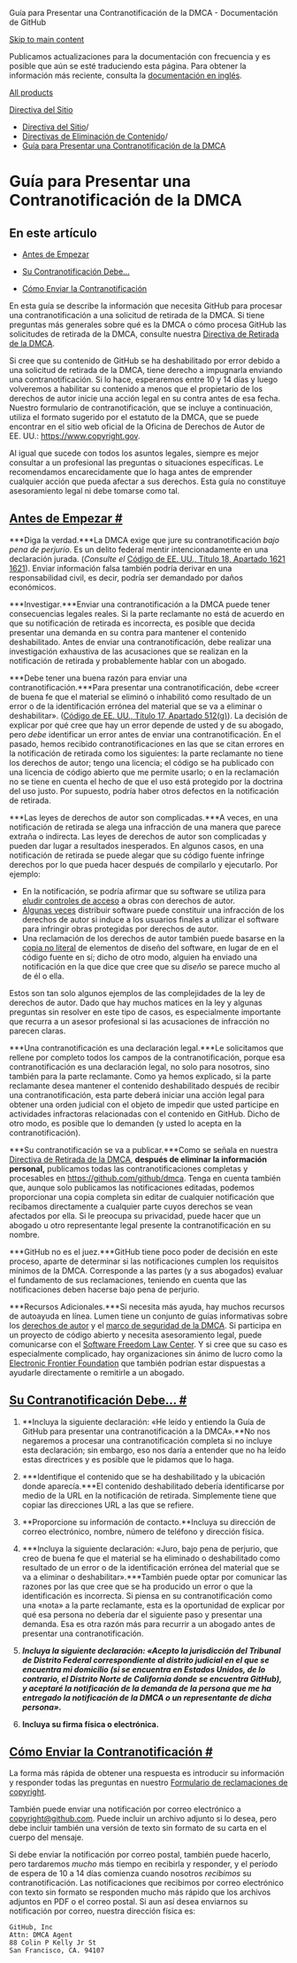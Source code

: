 Guía para Presentar una Contranotificación de la DMCA - Documentación de GitHub

[Skip to main content](#main-content)

Publicamos actualizaciones para la documentación con frecuencia y es posible que aún se esté traduciendo esta página. Para obtener la información más reciente, consulta la [documentación en inglés](/en).

[All products](/es)

[Directiva del Sitio](/es/site-policy)

* [Directiva del Sitio](/es/site-policy)/
* [Directivas de Eliminación de Contenido](/es/site-policy/content-removal-policies)/
* [Guía para Presentar una Contranotificación de la DMCA](/es/site-policy/content-removal-policies/guide-to-submitting-a-dmca-counter-notice)

Guía para Presentar una Contranotificación de la DMCA
==========

En este artículo
----------

* [Antes de Empezar](#before-you-start)

* [Su Contranotificación Debe...](#your-counter-notice-must)

* [Cómo Enviar la Contranotificación](#how-to-submit-your-counter-notice)

En esta guía se describe la información que necesita GitHub para procesar una contranotificación a una solicitud de retirada de la DMCA. Si tiene preguntas más generales sobre qué es la DMCA o cómo procesa GitHub las solicitudes de retirada de la DMCA, consulte nuestra [Directiva de Retirada de la DMCA](/es/site-policy/content-removal-policies/dmca-takedown-policy).

Si cree que su contenido de GitHub se ha deshabilitado por error debido a una solicitud de retirada de la DMCA, tiene derecho a impugnarla enviando una contranotificación. Si lo hace, esperaremos entre 10 y 14 días y luego volveremos a habilitar su contenido a menos que el propietario de los derechos de autor inicie una acción legal en su contra antes de esa fecha. Nuestro formulario de contranotificación, que se incluye a continuación, utiliza el formato sugerido por el estatuto de la DMCA, que se puede encontrar en el sitio web oficial de la Oficina de Derechos de Autor de EE. UU.: <https://www.copyright.gov>.

Al igual que sucede con todos los asuntos legales, siempre es mejor consultar a un profesional las preguntas o situaciones específicas. Le recomendamos encarecidamente que lo haga antes de emprender cualquier acción que pueda afectar a sus derechos. Esta guía no constituye asesoramiento legal ni debe tomarse como tal.

[Antes de Empezar #](#before-you-start)
----------

***Diga la verdad.***La DMCA exige que jure su contranotificación *bajo pena de perjurio*. Es un delito federal mentir intencionadamente en una declaración jurada. (*Consulte el* [Código de EE. UU., Título 18, Apartado 1621 1621](https://www.gpo.gov/fdsys/pkg/USCODE-2011-title18/html/USCODE-2011-title18-partI-chap79-sec1621.htm)). Enviar información falsa también podría derivar en una responsabilidad civil, es decir, podría ser demandado por daños económicos.

***Investigar.***Enviar una contranotificación a la DMCA puede tener consecuencias legales reales. Si la parte reclamante no está de acuerdo en que su notificación de retirada es incorrecta, es posible que decida presentar una demanda en su contra para mantener el contenido deshabilitado. Antes de enviar una contranotificación, debe realizar una investigación exhaustiva de las acusaciones que se realizan en la notificación de retirada y probablemente hablar con un abogado.

***Debe tener una buena razón para enviar una contranotificación.***Para presentar una contranotificación, debe «creer de buena fe que el material se eliminó o inhabilitó como resultado de un error o de la identificación errónea del material que se va a eliminar o deshabilitar». ([Código de EE. UU., Título 17, Apartado 512(g)](https://www.copyright.gov/title17/92chap5.html#512)). La decisión de explicar por qué cree que hay un error depende de usted y de su abogado, pero *debe* identificar un error antes de enviar una contranotificación. En el pasado, hemos recibido contranotificaciones en las que se citan errores en la notificación de retirada como los siguientes: la parte reclamante no tiene los derechos de autor; tengo una licencia; el código se ha publicado con una licencia de código abierto que me permite usarlo; o en la reclamación no se tiene en cuenta el hecho de que el uso está protegido por la doctrina del uso justo. Por supuesto, podría haber otros defectos en la notificación de retirada.

***Las leyes de derechos de autor son complicadas.***A veces, en una notificación de retirada se alega una infracción de una manera que parece extraña o indirecta. Las leyes de derechos de autor son complicadas y pueden dar lugar a resultados inesperados. En algunos casos, en una notificación de retirada se puede alegar que su código fuente infringe derechos por lo que pueda hacer después de compilarlo y ejecutarlo. Por ejemplo:

* En la notificación, se podría afirmar que su software se utiliza para [eludir controles de acceso](https://www.copyright.gov/title17/92chap12.html) a obras con derechos de autor.
* [Algunas veces](https://www.copyright.gov/docs/mgm/) distribuir software puede constituir una infracción de los derechos de autor si induce a los usuarios finales a utilizar el software para infringir obras protegidas por derechos de autor.
* Una reclamación de los derechos de autor también puede basarse en la [copia no literal](https://en.wikipedia.org/wiki/Substantial_similarity) de elementos de diseño del software, en lugar de en el código fuente en sí; dicho de otro modo, alguien ha enviado una notificación en la que dice que cree que su *diseño* se parece mucho al de él o ella.

Estos son tan solo algunos ejemplos de las complejidades de la ley de derechos de autor. Dado que hay muchos matices en la ley y algunas preguntas sin resolver en este tipo de casos, es especialmente importante que recurra a un asesor profesional si las acusaciones de infracción no parecen claras.

***Una contranotificación es una declaración legal.***Le solicitamos que rellene por completo todos los campos de la contranotificación, porque esa contranotificación es una declaración legal, no solo para nosotros, sino también para la parte reclamante. Como ya hemos explicado, si la parte reclamante desea mantener el contenido deshabilitado después de recibir una contranotificación, esta parte deberá iniciar una acción legal para obtener una orden judicial con el objeto de impedir que usted participe en actividades infractoras relacionadas con el contenido en GitHub. Dicho de otro modo, es posible que lo demanden (y usted lo acepta en la contranotificación).

***Su contranotificación se va a publicar.***Como se señala en nuestra [Directiva de Retirada de la DMCA](/es/site-policy/content-removal-policies/dmca-takedown-policy#d-transparency), **después de eliminar la información personal,** publicamos todas las contranotificaciones completas y procesables en <https://github.com/github/dmca>. Tenga en cuenta también que, aunque solo publicamos las notificaciones editadas, podemos proporcionar una copia completa sin editar de cualquier notificación que recibamos directamente a cualquier parte cuyos derechos se vean afectados por ella. Si le preocupa su privacidad, puede hacer que un abogado u otro representante legal presente la contranotificación en su nombre.

***GitHub no es el juez.***GitHub tiene poco poder de decisión en este proceso, aparte de determinar si las notificaciones cumplen los requisitos mínimos de la DMCA. Corresponde a las partes (y a sus abogados) evaluar el fundamento de sus reclamaciones, teniendo en cuenta que las notificaciones deben hacerse bajo pena de perjurio.

***Recursos Adicionales.***Si necesita más ayuda, hay muchos recursos de autoayuda en línea. Lumen tiene un conjunto de guías informativas sobre los [derechos de autor](https://www.lumendatabase.org/topics/5) y el [marco de seguridad de la DMCA](https://www.lumendatabase.org/topics/14). Si participa en un proyecto de código abierto y necesita asesoramiento legal, puede comunicarse con el [Software Freedom Law Center](https://www.softwarefreedom.org/about/contact/). Y si cree que su caso es especialmente complicado, hay organizaciones sin ánimo de lucro como la [Electronic Frontier Foundation](https://www.eff.org/pages/legal-assistance) que también podrían estar dispuestas a ayudarle directamente o remitirle a un abogado.

[Su Contranotificación Debe... #](#your-counter-notice-must)
----------

1. **Incluya la siguiente declaración: «He leído y entiendo la Guía de GitHub para presentar una contranotificación a la DMCA».**No nos negaremos a procesar una contranotificación completa si no incluye esta declaración; sin embargo, eso nos daría a entender que no ha leído estas directrices y es posible que le pidamos que lo haga.

2. ***Identifique el contenido que se ha deshabilitado y la ubicación donde aparecía.***El contenido deshabilitado debería identificarse por medio de la URL en la notificación de retirada. Simplemente tiene que copiar las direcciones URL a las que se refiere.

3. **Proporcione su información de contacto.**Incluya su dirección de correo electrónico, nombre, número de teléfono y dirección física.

4. ***Incluya la siguiente declaración: «Juro, bajo pena de perjurio, que creo de buena fe que el material se ha eliminado o deshabilitado como resultado de un error o de la identificación errónea del material que se va a eliminar o deshabilitar».***También puede optar por comunicar las razones por las que cree que se ha producido un error o que la identificación es incorrecta. Si piensa en su contranotificación como una «nota» a la parte reclamante, esta es la oportunidad de explicar por qué esa persona no debería dar el siguiente paso y presentar una demanda. Esa es otra razón más para recurrir a un abogado antes de presentar una contranotificación.

5. ***Incluya la siguiente declaración: «Acepto la jurisdicción del Tribunal de Distrito Federal correspondiente al distrito judicial en el que se encuentra mi domicilio (si se encuentra en Estados Unidos, de lo contrario, el Distrito Norte de California donde se encuentra GitHub), y aceptaré la notificación de la demanda de la persona que me ha entregado la notificación de la DMCA o un representante de dicha persona».***

6. **Incluya su firma física o electrónica.**

[Cómo Enviar la Contranotificación #](#how-to-submit-your-counter-notice)
----------

La forma más rápida de obtener una respuesta es introducir su información y responder todas las preguntas en nuestro [Formulario de reclamaciones de copyright](https://github.com/contact/dmca).

También puede enviar una notificación por correo electrónico a [copyright@github.com](mailto:copyright@github.com). Puede incluir un archivo adjunto si lo desea, pero debe incluir también una versión de texto sin formato de su carta en el cuerpo del mensaje.

Si debe enviar la notificación por correo postal, también puede hacerlo, pero tardaremos *mucho* más tiempo en recibirla y responder, y el período de espera de 10 a 14 días comienza cuando nosotros *recibimos* su contranotificación. Las notificaciones que recibimos por correo electrónico con texto sin formato se responden mucho más rápido que los archivos adjuntos en PDF o el correo postal. Si aun así desea enviarnos su notificación por correo, nuestra dirección física es:

```
GitHub, Inc
Attn: DMCA Agent
88 Colin P Kelly Jr St
San Francisco, CA. 94107

```
